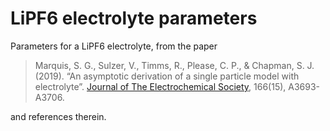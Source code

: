 # LiPF6 electrolyte parameters

Parameters for a LiPF6 electrolyte, from the paper

> Marquis, S. G., Sulzer, V., Timms, R., Please, C. P., & Chapman, S. J. (2019). “An asymptotic derivation of a single particle model with electrolyte”. [Journal of The Electrochemical Society](https://doi.org/10.1149/2.0341915jes), 166(15), A3693-A3706.

and references therein.
